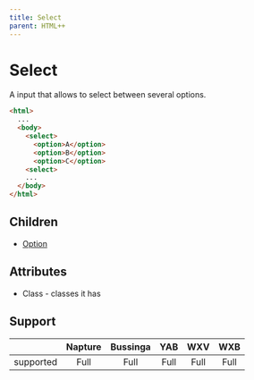```yaml
---
title: Select
parent: HTML++
---
```

# Select
A input that allows to select between several options.

```html
<html>
  ...
  <body>
    <select>
      <option>A</option>
      <option>B</option>
      <option>C</option>
    <select>
    ...
  </body>
</html>
```

## Children
- [Option](option.md)

## Attributes
- Class - classes it has

## Support

|           | Napture | Bussinga | YAB  | WXV  | WXB  |
| --------- | :-----: | :------: | :--: | :--: | :--: |
| supported | Full    | Full     | Full | Full | Full |